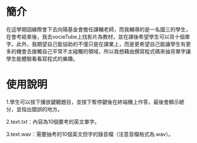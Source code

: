 # 簡介

在這學期因緣際會下去向陽基金會擔任課輔老師，而我輔導的是一名國三的學生，在會考結束後，我去vocieTube上找影片為教材，並在課後希望學生可以背十個單字。此外，我期望自己能協助的不僅只是在課業上，而是更希望自己能讓學生有更多的機會去接觸自己平常不太碰觸的領域，所以我想藉由撰寫程式碼來抽背單字讓學生能體驗看看寫程式的樂趣。

# 使用說明

1.學生可以按下播放鍵聽題目，並按下暫停鍵後在終端機上作答，最後會顯示總分，並指出錯誤的地方。

2.text.txt：內容為10個要考的英文單字。

3.text.wav：需要抽考的10個英文但字的錄音檔（注意音檔格式為.wav）。



